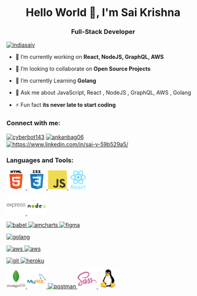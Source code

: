 <h1 align="center">Hello World 👋, I'm Sai Krishna </h1>
<h3 align="center"> Full-Stack Developer</h3>

<p align="left"> <a href="https://twitter.com/indiasaiv" target="blank"><img src="https://img.shields.io/twitter/follow/indiasaiv?logo=twitter&style=for-the-badge" alt="indiasaiv" /></a> </p>

- 🔭 I’m currently working on __React, NodeJS, GraphQL, AWS__ 

- 👯 I’m looking to collaborate on __Open Source Projects__

- 🌱 I’m currently Learning  __Golang__

- 💬 Ask me about JavaScript, React , NodeJS , GraphQL, AWS , Golang 

- ⚡ Fun fact __its never late to start coding__

<h3 align="left">Connect with me:</h3>
<p align="left">
<a href="https://dev.to/cyberbot143" target="blank"><img align="center" src="https://cdn.jsdelivr.net/npm/simple-icons@3.0.1/icons/dev-dot-to.svg" alt="cyberbot143" height="45" width="60" /></a>
<a href="https://twitter.com/indiasaiv" target="blank"><img align="center" src="https://raw.githubusercontent.com/rahuldkjain/github-profile-readme-generator/master/src/images/icons/Social/twitter.svg" alt="ankanbag06" height="45" width="60" /></a>
<a href="https://www.linkedin.com/in/sai-v-59b529a5/" target="blank"><img align="center" src="https://raw.githubusercontent.com/rahuldkjain/github-profile-readme-generator/master/src/images/icons/Social/linked-in-alt.svg" alt="https://www.linkedin.com/in/sai-v-59b529a5/" height="45" width="60" /></a>
</p>

<h3 align="left">Languages and Tools:</h3>
<p align="left">
<p align="left">
	<a href="https://www.w3.org/html/" target="_blank"> <img src="https://raw.githubusercontent.com/devicons/devicon/master/icons/html5/html5-original-wordmark.svg" alt="html5" width="50" height="50" /> </a>
	<a href="https://www.w3schools.com/css/" target="_blank"> <img src="https://raw.githubusercontent.com/devicons/devicon/master/icons/css3/css3-original-wordmark.svg" alt="css3" width="50" height="50" /> </a>
  <a href="https://developer.mozilla.org/en-US/docs/Web/JavaScript" target="_blank"> <img src="https://raw.githubusercontent.com/devicons/devicon/master/icons/javascript/javascript-original.svg" alt="javascript" width="50" height="50" /> </a>
  <a href="https://reactjs.org/" target="_blank"> <img src="https://raw.githubusercontent.com/devicons/devicon/master/icons/react/react-original-wordmark.svg" alt="react" width="50" height="50" /> </a>
	
  <a href="https://expressjs.com" target="_blank"> <img src="https://raw.githubusercontent.com/devicons/devicon/master/icons/express/express-original-wordmark.svg" alt="express" width="50" height="50" /> </a>
  <a href="https://nodejs.org" target="_blank"> <img src="https://raw.githubusercontent.com/devicons/devicon/master/icons/nodejs/nodejs-original-wordmark.svg" alt="nodejs" width="50" height="50" /> </a>
 
  <a href="https://babeljs.io/" target="_blank"> <img src="https://www.vectorlogo.zone/logos/babeljs/babeljs-icon.svg" alt="babel" width="50" height="50" /> </a>
	<a href="https://www.amcharts.com/" target="_blank"> <img src="https://www.amcharts.com/wp-content/uploads/2017/10/amcharts_light_transparent.png" alt="amcharts" width="50" height="50" /> </a>
	<a href="https://www.figma.com/" target="_blank"> <img src="https://www.vectorlogo.zone/logos/figma/figma-icon.svg" alt="figma" width="50" height="50" /> </a>
	
  <a href="https://golang.org/" target="_blank"> <img src="https://www.vectorlogo.zone/logos/golang/golang-icon.svg" alt="golang" width="50" height="50" /> </a>
  
  <a href="https://aws.amazon.com/" target="_blank"> <img src="https://www.vectorlogo.zone/logos/amazon_aws/amazon_aws-icon.svg" alt="aws" width="50" height="50" /> </a>
  <a href="https://kubernetes.io/" target="_blank"> <img src="https://www.vectorlogo.zone/logos/kubernetes/kubernetes-icon.svg" alt="aws" width="50" height="50" /> </a>

  <a href="https://git-scm.com/" target="_blank"> <img src="https://www.vectorlogo.zone/logos/git-scm/git-scm-icon.svg" alt="git" width="50" height="50" /> </a>
	<a href="https://heroku.com" target="_blank"> <img src="https://www.vectorlogo.zone/logos/heroku/heroku-icon.svg" alt="heroku" width="50" height="50" /> </a>
  
  <a href="https://www.mongodb.com/" target="_blank"> <img src="https://raw.githubusercontent.com/devicons/devicon/master/icons/mongodb/mongodb-original-wordmark.svg" alt="mongodb" width="50" height="50"/> </a> <a href="https://www.mysql.com/" target="_blank"> <img src="https://raw.githubusercontent.com/devicons/devicon/master/icons/mysql/mysql-original-wordmark.svg" alt="mysql" width="50" height="50"/> </a>
	<a href="https://postman.com" target="_blank"> <img src="https://www.vectorlogo.zone/logos/getpostman/getpostman-icon.svg" alt="postman" width="50" height="50" /> </a>
	<a href="https://sass-lang.com" target="_blank"> <img src="https://raw.githubusercontent.com/devicons/devicon/master/icons/sass/sass-original.svg" alt="sass" width="50" height="50" /> </a>
  <a href="https://www.linux.org/" target="_blank"> <img src="https://raw.githubusercontent.com/devicons/devicon/master/icons/linux/linux-original.svg" alt="linux" width="50" height="50" /> </a>
</p>
